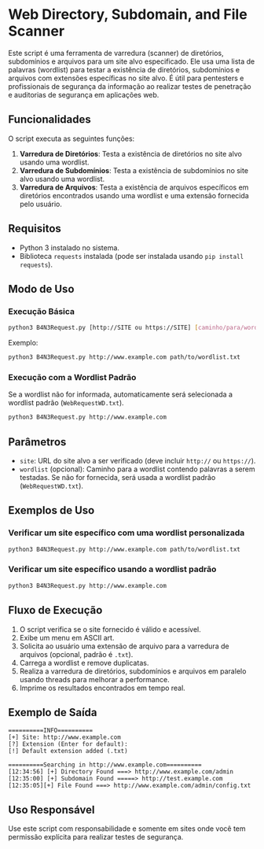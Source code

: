 
# Web Directory, Subdomain, and File Scanner

Este script é uma ferramenta de varredura (scanner) de diretórios, subdomínios e arquivos para um site alvo especificado. Ele usa uma lista de palavras (wordlist) para testar a existência de diretórios, subdomínios e arquivos com extensões específicas no site alvo. É útil para pentesters e profissionais de segurança da informação ao realizar testes de penetração e auditorias de segurança em aplicações web.

## Funcionalidades

O script executa as seguintes funções:
1. **Varredura de Diretórios**: Testa a existência de diretórios no site alvo usando uma wordlist.
2. **Varredura de Subdomínios**: Testa a existência de subdomínios no site alvo usando uma wordlist.
3. **Varredura de Arquivos**: Testa a existência de arquivos específicos em diretórios encontrados usando uma wordlist e uma extensão fornecida pelo usuário.

## Requisitos

- Python 3 instalado no sistema.
- Biblioteca `requests` instalada (pode ser instalada usando `pip install requests`).

## Modo de Uso

### Execução Básica

```bash
python3 B4N3Request.py [http://SITE ou https://SITE] [caminho/para/wordlist.txt]
```

Exemplo:
```bash
python3 B4N3Request.py http://www.example.com path/to/wordlist.txt
```

### Execução com a Wordlist Padrão

Se a wordlist não for informada, automaticamente será selecionada a wordlist padrão (`WebRequestWD.txt`).

```bash
python3 B4N3Request.py http://www.example.com
```

## Parâmetros

- `site`: URL do site alvo a ser verificado (deve incluir `http://` ou `https://`).
- `wordlist` (opcional): Caminho para a wordlist contendo palavras a serem testadas. Se não for fornecida, será usada a wordlist padrão (`WebRequestWD.txt`).

## Exemplos de Uso

### Verificar um site específico com uma wordlist personalizada

```bash
python3 B4N3Request.py http://www.example.com path/to/wordlist.txt
```

### Verificar um site específico usando a wordlist padrão

```bash
python3 B4N3Request.py http://www.example.com
```

## Fluxo de Execução

1. O script verifica se o site fornecido é válido e acessível.
2. Exibe um menu em ASCII art.
3. Solicita ao usuário uma extensão de arquivo para a varredura de arquivos (opcional, padrão é `.txt`).
4. Carrega a wordlist e remove duplicatas.
5. Realiza a varredura de diretórios, subdomínios e arquivos em paralelo usando threads para melhorar a performance.
6. Imprime os resultados encontrados em tempo real.

## Exemplo de Saída

```plaintext
==========INFO==========
[+] Site: http://www.example.com
[?] Extension (Enter for default): 
[!] Default extension added (.txt)

==========Searching in http://www.example.com==========
[12:34:56] [+] Directory Found ===> http://www.example.com/admin
[12:35:00] [+] Subdomain Found =====> http://test.example.com
[12:35:05][+] File Found ===> http://www.example.com/admin/config.txt
```

## Uso Responsável

Use este script com responsabilidade e somente em sites onde você tem permissão explícita para realizar testes de segurança.
